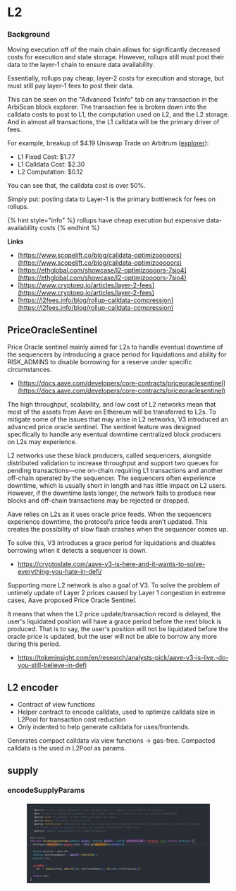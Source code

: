 # L2

### Background

Moving execution off of the main chain allows for significantly decreased costs for execution and state storage. However, rollups still must post their data to the layer-1 chain to ensure data availability.

Essentially, rollups pay cheap, layer-2 costs for execution and storage, but must still pay layer-1 fees to post their data.

This can be seen on the "Advanced TxInfo" tab on any transaction in the ArbiScan block explorer. The transaction fee is broken down into the calldata costs to post to L1, the computation used on L2, and the L2 storage. And in almost all transactions, the L1 calldata will be the primary driver of fees.

For example, breakup of $4.19 Uniswap Trade on Arbitrum ([explorer](https://arbiscan.io/tx/0xeab92f1bfa00f2cfacf50056cdd74df1fd7f3266ee0f7cc076121cc9a45e2341#txninfo)):

* L1 Fixed Cost: $1.77
* L1 Calldata Cost: $2.30
* L2 Computation: $0.12

You can see that, the calldata cost is over 50%.

Simply put: posting data to Layer-1 is the primary bottleneck for fees on rollups.

{% hint style="info" %}
rollups have cheap execution but expensive data-availability costs
{% endhint %}



**Links**

* [https://www.scopelift.co/blog/calldata-optimizooooors](https://www.scopelift.co/blog/calldata-optimizooooors)
* [https://ethglobal.com/showcase/l2-optimizoooors-7sio4](https://ethglobal.com/showcase/l2-optimizoooors-7sio4)
* [https://www.cryptoeq.io/articles/layer-2-fees](https://www.cryptoeq.io/articles/layer-2-fees)
* [https://l2fees.info/blog/rollup-calldata-compression](https://l2fees.info/blog/rollup-calldata-compression)



## PriceOracleSentinel

Price Oracle sentinel mainly aimed for L2s to handle eventual downtime of the sequencers by introducing a grace period for liquidations and ability for RISK\_ADMINS to disable borrowing for a reserve under specific circumstances.

* [https://docs.aave.com/developers/core-contracts/priceoraclesentinel](https://docs.aave.com/developers/core-contracts/priceoraclesentinel)

The high throughput, scalability, and low cost of L2 networks mean that most of the assets from Aave on Ethereum will be transferred to L2s. To mitigate some of the issues that may arise in L2 networks, V3 introduced an advanced price oracle sentinel. The sentinel feature was designed specifically to handle any eventual downtime centralized block producers on L2s may experience.

L2 networks use these block producers, called sequencers, alongside distributed validation to increase throughput and support two queues for pending transactions—one on-chain requiring L1 transactions and another off-chain operated by the sequencer. The sequencers often experience downtime, which is usually short in length and has little impact on L2 users. However, if the downtime lasts longer, the network fails to produce new blocks and off-chain transactions may be rejected or dropped.

Aave relies on L2s as it uses oracle price feeds. When the sequencers experience downtime, the protocol’s price feeds aren’t updated. This creates the possibility of slow flash crashes when the sequencer comes up.

To solve this, V3 introduces a grace period for liquidations and disables borrowing when it detects a sequencer is down.

* [https://cryptoslate.com/aave-v3-is-here-and-it-wants-to-solve-everything-you-hate-in-defi/
  ](https://cryptoslate.com/aave-v3-is-here-and-it-wants-to-solve-everything-you-hate-in-defi/)

Supporting more L2 network is also a goal of V3. To solve the problem of untimely update of Layer 2 prices caused by Layer 1 congestion in extreme cases, Aave proposed Price Oracle Sentinel.

It means that when the L2 price update/transaction record is delayed, the user's liquidated position will have a grace period before the next block is produced. That is to say, the user's position will not be liquidated before the oracle price is updated, but the user will not be able to borrow any more during this period.

* [https://tokeninsight.com/en/research/analysts-pick/aave-v3-is-live.-do-you-still-believe-in-defi
  ](https://tokeninsight.com/en/research/analysts-pick/aave-v3-is-live.-do-you-still-believe-in-defi)

## L2 encoder

* Contract of view functions
* Helper contract to encode calldata, used to optimize calldata size in L2Pool for transaction cost reduction
* Only indented to help generate calldata for uses/frontends.

Generates compact calldata via view functions -> gas-free. Compacted calldata is the used in L2Pool as params.&#x20;





## supply&#x20;

### encodeSupplyParams

<figure><img src="../.gitbook/assets/image (173).png" alt="" width="563"><figcaption></figcaption></figure>

##
